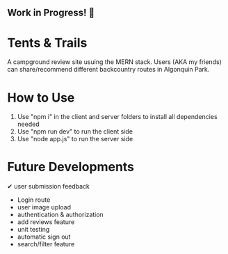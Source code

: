 ## Work in Progress! 🚧

# Tents & Trails
A campground review site usuing the MERN stack. Users (AKA my friends) can share/recommend different backcountry routes in Algonquin Park. 

# How to Use
1. Use "npm i" in the client and server folders to install all dependencies needed
2. Use "npm run dev" to run the client side 
3. Use "node app.js" to run the server side


# Future Developments
✔ user submission feedback 
- Login route
- user image upload
- authentication & authorization 
- add reviews feature
- unit testing 
- automatic sign out
- search/filter feature
